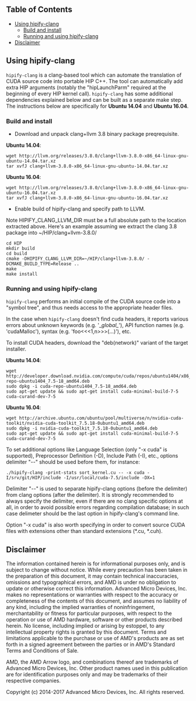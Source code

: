 ## Table of Contents

<!-- toc -->

- [Using hipify-clang](#using-hipify-clang)
  * [Build and install](#build-and-install)
  * [Running and using hipify-clang](#running-and-using-hipify-clang)
- [Disclaimer](#disclaimer)

<!-- tocstop -->

## Using hipify-clang

`hipify-clang` is a clang-based tool which can automate the translation of CUDA source code into portable HIP C++.
The tool can automatically add extra HIP arguments (notably the "hipLaunchParm" required at the beginning of every HIP kernel call).
`hipify-clang` has some additional dependencies explained below and can be built as a separate make step. The instructions below are specifically for **Ubuntu 14.04** and **Ubuntu 16.04**.

### Build and install

- Download and unpack clang+llvm 3.8 binary package preqrequisite.

**Ubuntu 14.04**:
```shell
wget http://llvm.org/releases/3.8.0/clang+llvm-3.8.0-x86_64-linux-gnu-ubuntu-14.04.tar.xz
tar xvfJ clang+llvm-3.8.0-x86_64-linux-gnu-ubuntu-14.04.tar.xz
```
**Ubuntu 16.04**:
```shell
wget http://llvm.org/releases/3.8.0/clang+llvm-3.8.0-x86_64-linux-gnu-ubuntu-16.04.tar.xz
tar xvfJ clang+llvm-3.8.0-x86_64-linux-gnu-ubuntu-16.04.tar.xz
```

- Enable build of hipify-clang and specify path to LLVM.

Note HIPIFY_CLANG_LLVM_DIR must be a full absolute path to the location extracted above. Here's an example assuming we extract the clang 3.8 package into ~/HIP/clang+llvm-3.8.0/
```shell
cd HIP
mkdir build
cd build
cmake -DHIPIFY_CLANG_LLVM_DIR=~/HIP/clang+llvm-3.8.0/ -DCMAKE_BUILD_TYPE=Release ..
make
make install
```

### Running and using hipify-clang

`hipify-clang` performs an initial compile of the CUDA source code into a "symbol tree", and thus needs access to the appropriate header files.

In the case when `hipify-clang` doesn't find cuda headers, it reports various errors about unknown keywords (e.g. '\__global\__'), API function names (e.g. 'cudaMalloc'), syntax (e.g. 'foo<<<1,n>>>(...)'), etc.

To install CUDA headers, download the "deb(network)" variant of the target installer.

**Ubuntu 14.04**:
```shell
wget http://developer.download.nvidia.com/compute/cuda/repos/ubuntu1404/x86_64/cuda-repo-ubuntu1404_7.5-18_amd64.deb
sudo dpkg -i cuda-repo-ubuntu1404_7.5-18_amd64.deb
sudo apt-get update && sudo apt-get install cuda-minimal-build-7-5 cuda-curand-dev-7-5
```
**Ubuntu 16.04**:
```shell
wget http://archive.ubuntu.com/ubuntu/pool/multiverse/n/nvidia-cuda-toolkit/nvidia-cuda-toolkit_7.5.18-0ubuntu1_amd64.deb
sudo dpkg -i nvidia-cuda-toolkit_7.5.18-0ubuntu1_amd64.deb
sudo apt-get update && sudo apt-get install cuda-minimal-build-7-5 cuda-curand-dev-7-5
```
To set additional options like Language Selection (only "-x cuda" is supported), Preprocessor Definition (-D), Include Path (-I), etc., options delimiter "--" should be used before them, for instance:

```shell
./hipify-clang -print-stats sort_kernel.cu -- -x cuda -I/srv/git/HIP/include -I/usr/local/cuda-7.5/include -DX=1
```

Delimiter "--" is used to separate hipify-clang options (before the delimiter) from clang options (after the delimiter). It is strongly recommended to always specify the delimiter, even if there are no clang specific options at all, in order to avoid possible errors regarding compilation database; in such case delimeter should be the last option in hipify-clang's command line.

Option "-x cuda" is also worth specifying in order to convert source CUDA files with extensions other than standard extensions (*.cu, *.cuh).

## Disclaimer

The information contained herein is for informational purposes only, and is subject to change without notice. While every precaution has been taken in the preparation of this document, it may contain technical inaccuracies, omissions and typographical errors, and AMD is under no obligation to update or otherwise correct this information. Advanced Micro Devices, Inc. makes no representations or warranties with respect to the accuracy or completeness of the contents of this document, and assumes no liability of any kind, including the implied warranties of noninfringement, merchantability or fitness for particular purposes, with respect to the operation or use of AMD hardware, software or other products described herein. No license, including implied or arising by estoppel, to any intellectual property rights is granted by this document. Terms and limitations applicable to the purchase or use of AMD's products are as set forth in a signed agreement between the parties or in AMD's Standard Terms and Conditions of Sale.

AMD, the AMD Arrow logo, and combinations thereof are trademarks of Advanced Micro Devices, Inc. Other product names used in this publication are for identification purposes only and may be trademarks of their respective companies.

Copyright (c) 2014-2017 Advanced Micro Devices, Inc. All rights reserved.

